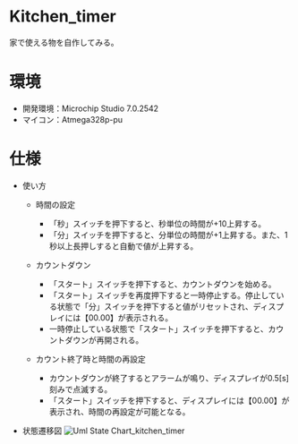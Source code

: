 # Kitchen_timer

家で使える物を自作してみる。


# 環境
* 開発環境：Microchip Studio 7.0.2542
* マイコン：Atmega328p-pu

# 仕様
* 使い方
  - 時間の設定
    - 「秒」スイッチを押下すると、秒単位の時間が+10上昇する。
    - 「分」スイッチを押下すると、分単位の時間が+1上昇する。また、1秒以上長押しすると自動で値が上昇する。

  - カウントダウン
    - 「スタート」スイッチを押下すると、カウントダウンを始める。
    - 「スタート」スイッチを再度押下すると一時停止する。停止している状態で「分」スイッチを押下すると値がリセットされ、ディスプレイには【00.00】が表示される。
    - 一時停止している状態で「スタート」スイッチを押下すると、カウントダウンが再開される。

  - カウント終了時と時間の再設定
    - カウントダウンが終了するとアラームが鳴り、ディスプレイが0.5[s]刻みで点滅する。
    - 「スタート」スイッチを押下すると、ディスプレイには【00.00】が表示され、時間の再設定が可能となる。

* 状態遷移図
![Uml State Chart_kitchen_timer](https://user-images.githubusercontent.com/61465092/110797538-87e00480-82bc-11eb-876d-893628f18ec3.png)

